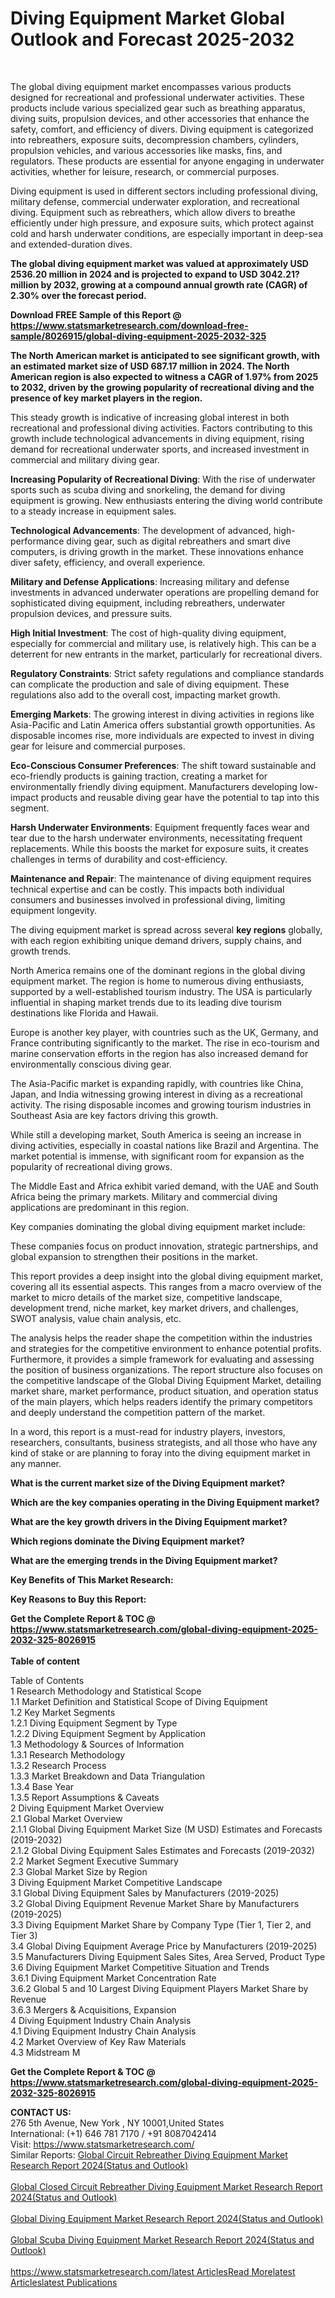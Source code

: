 <h1>Diving Equipment Market Global Outlook and Forecast 2025-2032</h1><br/><p>The global diving equipment market encompasses various products designed for recreational and professional underwater activities. These products include various specialized gear such as breathing apparatus, diving suits, propulsion devices, and other accessories that enhance the safety, comfort, and efficiency of divers. Diving equipment is categorized into rebreathers, exposure suits, decompression chambers, cylinders, propulsion vehicles, and various accessories like masks, fins, and regulators. These products are essential for anyone engaging in underwater activities, whether for leisure, research, or commercial purposes.</p><p>Diving equipment is used in different sectors including professional diving, military defense, commercial underwater exploration, and recreational diving. Equipment such as rebreathers, which allow divers to breathe efficiently under high pressure, and exposure suits, which protect against cold and harsh underwater conditions, are especially important in deep-sea and extended-duration dives.</p><p><strong>The global diving equipment market was valued at approximately USD 2536.20 million in 2024 and is projected to expand to USD 3042.21? million by 2032, growing at a compound annual growth rate (<strong>CAGR</strong>) of 2.30% over the forecast period.</strong></p><p><strong>Download FREE Sample of this Report @ <a href="https://www.statsmarketresearch.com/download-free-sample/8026915/global-diving-equipment-2025-2032-325">https://www.statsmarketresearch.com/download-free-sample/8026915/global-diving-equipment-2025-2032-325</a></strong></p><p><strong>The North American market is anticipated to see significant growth, with an estimated market size of USD 687.17 million in 2024. The North American region is also expected to witness a <strong>CAGR</strong> of 1.97% from 2025 to 2032, driven by the growing popularity of recreational diving and the presence of key market players in the region.</strong></p><p>This steady growth is indicative of increasing global interest in both recreational and professional diving activities. Factors contributing to this growth include technological advancements in diving equipment, rising demand for recreational underwater sports, and increased investment in commercial and military diving gear.</p><p><strong>Increasing Popularity of Recreational Diving</strong>: With the rise of underwater sports such as scuba diving and snorkeling, the demand for diving equipment is growing. New enthusiasts entering the diving world contribute to a steady increase in equipment sales.</p><p><strong>Technological Advancements</strong>: The development of advanced, high-performance diving gear, such as digital rebreathers and smart dive computers, is driving growth in the market. These innovations enhance diver safety, efficiency, and overall experience.</p><p><strong>Military and Defense Applications</strong>: Increasing military and defense investments in advanced underwater operations are propelling demand for sophisticated diving equipment, including rebreathers, underwater propulsion devices, and pressure suits.</p><p><strong>High Initial Investment</strong>: The cost of high-quality diving equipment, especially for commercial and military use, is relatively high. This can be a deterrent for new entrants in the market, particularly for recreational divers.</p><p><strong>Regulatory Constraints</strong>: Strict safety regulations and compliance standards can complicate the production and sale of diving equipment. These regulations also add to the overall cost, impacting market growth.</p><p><strong>Emerging Markets</strong>: The growing interest in diving activities in regions like Asia-Pacific and Latin America offers substantial growth opportunities. As disposable incomes rise, more individuals are expected to invest in diving gear for leisure and commercial purposes.</p><p><strong>Eco-Conscious Consumer Preferences</strong>: The shift toward sustainable and eco-friendly products is gaining traction, creating a market for environmentally friendly diving equipment. Manufacturers developing low-impact products and reusable diving gear have the potential to tap into this segment.</p><p><strong>Harsh Underwater Environments</strong>: Equipment frequently faces wear and tear due to the harsh underwater environments, necessitating frequent replacements. While this boosts the market for exposure suits, it creates challenges in terms of durability and cost-efficiency.</p><p><strong>Maintenance and Repair</strong>: The maintenance of diving equipment requires technical expertise and can be costly. This impacts both individual consumers and businesses involved in professional diving, limiting equipment longevity.</p><p>The diving equipment market is spread across several <strong>key regions</strong> globally, with each region exhibiting unique demand drivers, supply chains, and growth trends.</p><p>North America remains one of the dominant regions in the global diving equipment market. The region is home to numerous diving enthusiasts, supported by a well-established tourism industry. The USA is particularly influential in shaping market trends due to its leading dive tourism destinations like Florida and Hawaii.</p><p>Europe is another key player, with countries such as the UK, Germany, and France contributing significantly to the market. The rise in eco-tourism and marine conservation efforts in the region has also increased demand for environmentally conscious diving gear.</p><p>The Asia-Pacific market is expanding rapidly, with countries like China, Japan, and India witnessing growing interest in diving as a recreational activity. The rising disposable incomes and growing tourism industries in Southeast Asia are key factors driving this growth.</p><p>While still a developing market, South America is seeing an increase in diving activities, especially in coastal nations like Brazil and Argentina. The market potential is immense, with significant room for expansion as the popularity of recreational diving grows.</p><p>The Middle East and Africa exhibit varied demand, with the UAE and South Africa being the primary markets. Military and commercial diving applications are predominant in this region.</p><p>Key companies dominating the global diving equipment market include:</p><p>These companies focus on product innovation, strategic partnerships, and global expansion to strengthen their positions in the market.</p><p>This report provides a deep insight into the global diving equipment market, covering all its essential aspects. This ranges from a macro overview of the market to micro details of the market size, competitive landscape, development trend, niche market, key market drivers, and challenges, SWOT analysis, value chain analysis, etc.</p><p>The analysis helps the reader shape the competition within the industries and strategies for the competitive environment to enhance potential profits. Furthermore, it provides a simple framework for evaluating and assessing the position of business organizations. The report structure also focuses on the competitive landscape of the Global Diving Equipment Market, detailing market share, market performance, product situation, and operation status of the main players, which helps readers identify the primary competitors and deeply understand the competition pattern of the market.</p><p>In a word, this report is a must-read for industry players, investors, researchers, consultants, business strategists, and all those who have any kind of stake or are planning to foray into the diving equipment market in any manner.</p><p><strong>What is the current market size of the Diving Equipment market?</strong></p><p><strong>Which are the key companies operating in the Diving Equipment market?</strong></p><p><strong>What are the key growth drivers in the Diving Equipment market?</strong></p><p><strong>Which regions dominate the Diving Equipment market?</strong></p><p><strong>What are the emerging trends in the Diving Equipment market?</strong></p><p><strong>Key Benefits of This Market Research:</strong></p><p><strong>Key <strong>Reasons to Buy</strong> this Report:</strong></p><div><b>Get the Complete Report & TOC @ <a href="https://www.statsmarketresearch.com/global-diving-equipment-2025-2032-325-8026915">https://www.statsmarketresearch.com/global-diving-equipment-2025-2032-325-8026915</a></b></div><br><b>Table of content</b><p>Table of Contents<br />1 Research Methodology and Statistical Scope<br />1.1 Market Definition and Statistical Scope of Diving Equipment<br />1.2 Key Market Segments<br />1.2.1 Diving Equipment Segment by Type<br />1.2.2 Diving Equipment Segment by Application<br />1.3 Methodology & Sources of Information<br />1.3.1 Research Methodology<br />1.3.2 Research Process<br />1.3.3 Market Breakdown and Data Triangulation<br />1.3.4 Base Year<br />1.3.5 Report Assumptions & Caveats<br />2 Diving Equipment Market Overview<br />2.1 Global Market Overview<br />2.1.1 Global Diving Equipment Market Size (M USD) Estimates and Forecasts (2019-2032)<br />2.1.2 Global Diving Equipment Sales Estimates and Forecasts (2019-2032)<br />2.2 Market Segment Executive Summary<br />2.3 Global Market Size by Region<br />3 Diving Equipment Market Competitive Landscape<br />3.1 Global Diving Equipment Sales by Manufacturers (2019-2025)<br />3.2 Global Diving Equipment Revenue Market Share by Manufacturers (2019-2025)<br />3.3 Diving Equipment Market Share by Company Type (Tier 1, Tier 2, and Tier 3)<br />3.4 Global Diving Equipment Average Price by Manufacturers (2019-2025)<br />3.5 Manufacturers Diving Equipment Sales Sites, Area Served, Product Type<br />3.6 Diving Equipment Market Competitive Situation and Trends<br />3.6.1 Diving Equipment Market Concentration Rate<br />3.6.2 Global 5 and 10 Largest Diving Equipment Players Market Share by Revenue<br />3.6.3 Mergers & Acquisitions, Expansion<br />4 Diving Equipment Industry Chain Analysis<br />4.1 Diving Equipment Industry Chain Analysis<br />4.2 Market Overview of Key Raw Materials<br />4.3 Midstream M<br><div><b>Get the Complete Report & TOC @ <a href="https://www.statsmarketresearch.com/global-diving-equipment-2025-2032-325-8026915">https://www.statsmarketresearch.com/global-diving-equipment-2025-2032-325-8026915</a></b></div></p> <b>CONTACT US:</b><br>276 5th Avenue, New York , NY 10001,United States<br>International: (+1) 646 781 7170 / +91 8087042414<br>Visit: <a href="https://www.statsmarketresearch.com/">https://www.statsmarketresearch.com/</a><br>Similar Reports: <a href="https://www.statsmarketresearch.com/global-diving-equipment-2025-2032-325-8026915">Global Circuit Rebreather Diving Equipment Market Research Report 2024(Status and Outlook)</a><br/><br/><a href="https://www.statsmarketresearch.com/global-diving-equipment-2025-2032-325-8026915">Global Closed Circuit Rebreather Diving Equipment Market Research Report 2024(Status and Outlook)</a><br/><br/><a href="https://www.statsmarketresearch.com/global-diving-equipment-2025-2032-325-8026915">Global Diving Equipment Market Research Report 2024(Status and Outlook)</a><br/><br/><a href="https://www.statsmarketresearch.com/global-diving-equipment-2025-2032-325-8026915">Global Scuba Diving Equipment Market Research Report 2024(Status and Outlook)</a><br/><br/><a href="https://gyeongbokgung.com">https://www.statsmarketresearch.com/</a><a href="https://hallyeomaritime.com">latest Articles</a><a href="https://jingwansa.com">Read More</a><a href=https://nguoiviet.jp/">latest Articles</a><a href="https://www.intelmarketresearch.com/">latest Publications</a>